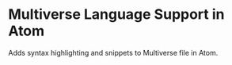 Multiverse Language Support in Atom
===================================

Adds syntax highlighting and snippets to Multiverse file in Atom.
